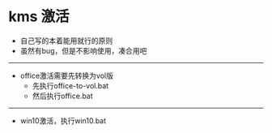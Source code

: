 # kms 激活

- 自己写的本着能用就行的原则
- 虽然有bug，但是不影响使用，凑合用吧

---
- office激活需要先转换为vol版
  - 先执行office-to-vol.bat
  - 然后执行office.bat
---
- win10激活，执行win10.bat 
